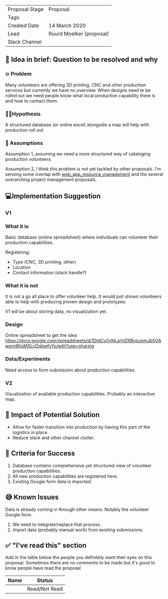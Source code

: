 
| | |
|-|-|
| Proposal Stage | Proposal |
| Tags           |      |
| Created Date   | 14 March 2020 |
| Lead           | Ruurd Moelker (proposal) |
| Slack Channel  |      |

## 📃 Idea in brief: Question to be resolved and why

### 💥 Problem

Many volunteers are offering 3D printing, CNC and other production services but currently we have no overview.
When designs need te be rolled out we need people know what local production capability there is and how to contact them.

### 👨‍🔬Hypothesis

A structured database (or online excel) alongside a map will help with production roll out.

### 🤔 Assumptions

Assumption 1, assuming we need a more structured way of cataloging production volunteers.

Assumption 2, I think this problem is not yet tackled by other proposals.
I'm sensing some overlap with [web_app_resource_management](https://github.com/Helpful-Engineers/resources/blob/master/software/proposals/web_app_resource_management.md)
and the several overarching project management proposals.

## 💻Implementation Suggestion

### V1

### What it is
Basic database (online spreadsheet) where individuals can volunteer their production capabilities.

Registering:
* Type (CNC, 3D printing, other)
* Location
* Contact information (slack handle?)

### What it is not
It is not a go all place to offer volunteer help.
It would just shown volunteers able to help with producing proven design and prototypes.

V1 will be about storing data, no visualization yet.

### Design
Online spreadsheet to get the idea: https://docs.google.com/spreadsheets/d/1DIdCv0yNLarHZKBnzuomJb5OAwem8KpMSLcDqbwfvYo/edit?usp=sharing

### Data/Experiments
Need access to form submission about production capabilities.

### V2
Visualization of available production capabilities.
Probably an interactive map.

## 💪 Impact of Potential Solution

* Allow for faster transition into production by having this part of the logistics in place.
* Reduce slack and other channel clutter.


## 🙌 Criteria for Success
1. Database contains comprehensive yet structured view of volunteer production capabilities.
1. All new production capabilities are registered here.
1. Existing Google form data is imported. 

## 😅 Known Issues

Data is already coming in through other means.
Notably the volunteer Google form.
1. We need to integrate/replace that process.
1. Import data (probably manual work) from existing submissions. 

## ✅ "I've read this" section
Add in the table below the people you definitely want their eyes on this proposal. Sometimes there are no comments to be made but it's good to know people have read the proposal

| Name | Status |
|-|-|
|  |  Read/Not Read    |
